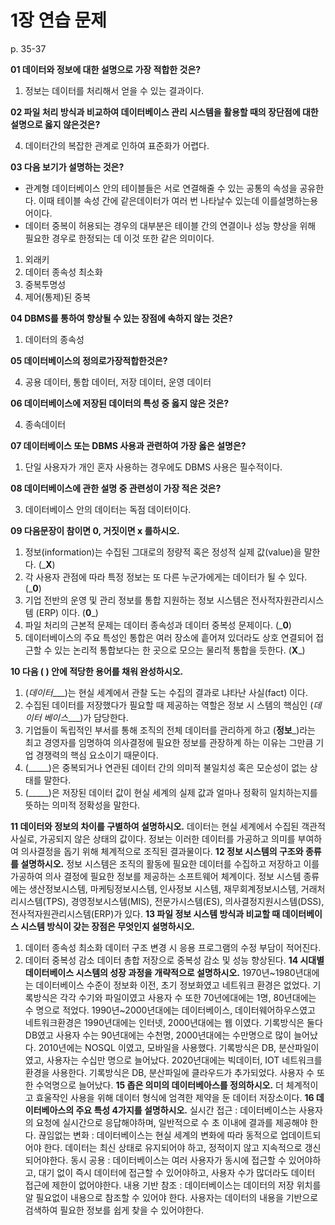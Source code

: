 # 1장 연습 문제

p. 35-37

**01 데이터와 정보에 대한 설명으로 가장 적합한 것은?**

1. 정보는 데이터를 처리해서 얻을 수 있는 결과이다.


**02 파일 처리 방식과 비교하여 데이터베이스 관리 시스템을 활용할 때의 장단점에 대한 설명으로 옳지 않은것은?**


4. 데이터간의 복잡한 관계로 인하여 표준화가 어렵다.

**03 다음 보기가 설명하는 것은?**

- 관계형 데이터베이스 안의 테이블들은 서로 연결해줄 수 있는 공통의 속성을 공유한다. 이때 테이블 속성 간에 같은데이터가 여러 번 나타날수 있는데 이를설명하는용어이다.
- 데이터 중복이 허용되는 경우의 대부분은 테이블 간의 연결이나 성능 향상을 위해 필요한 경우로 한정되는 데 이것 또한 같은 의미이다.

1. 외래키
2. 데이터 종속성 최소화
3. 중복투명성
4. 제어(통제)된 중복

**04 DBMS를 통하여 향상될 수 있는 장점에 속하지 않는 것은?**

1. 데이터의 종속성


**05 데이터베이스의 정의로가장적합한것은?**


4. 공용 데이터, 통합 데이터, 저장 데이터, 운영 데이터

**06 데이터베이스에 저장된 데이터의 특성 중 옳지 않은 것은?**


4. 종속데이터

**07 데이터베이스 또는 DBMS 사용과 관련하여 가장 옳은 설명은?**

1. 단일 사용자가 개인 혼자 사용하는 경우에도 DBMS 사용은 필수적이다.


**08 데이터베이스에 관한 설명 중 관련성이 가장 적은 것은?**


3. 데이터베이스 안의 데이터는 독점 데이터이다.


**09 다음문장이 참이면 0, 거짓이면 x 를하시오.**

1. 정보(information)는 수집된 그대로의 정량적 혹은 정성적 실제 값(value)을 말한다. (___X__)
2. 각 사용자 관점에 따라 특정 정보는 또 다른 누군가에게는 데이터가 될 수 있다. (___0__)
3. 기업 전반의 운영 및 관리 정보를 통합 지원하는 정보 시스템은 전사적자원관리시스템 (ERP) 이다. (__0___)
4. 파일 처리의 근본적 문제는 데이터 종속성과 데이터 중복성 문제이다. (___0__)
5. 데이터베이스의 주요 특성인 통합은 여러 장소에 흩어져 있더라도 상호 연결되어 접근할 수 있는 논리적 통합보다는 한 곳으로 모으는 물리적 통합을 듯한다. (__X___)

**10 다음 ( ) 안에 적당한 용어를 채워 완성하시오.**

1. (_데이터____)는 현실 세계에서 관찰 도는 수집의 결과로 냐타난 사실(fact) 이다.
2. 수집된 데이터를 저장했다가 필요할 때 제공하는 역할은 정보 시 스템의 핵심인 (_데이터 베이스____)가 담당한다.
3. 기업들이 독립적인 부서를 통해 조직의 전체 데이터를 관리하게 하고 (__정보___)라는 최고 경영자를 임명하여 의사결정에 필요한 정보를 관장하계 하는 이유는 그만큼 기업 경쟁력의 핵심 요소이기 때문이다.
4. (_____)은 중복되거나 연관된 데이터 간의 의미적 불일치성 혹은 모순성이 없는 상태를 말한다.
5. (_____)은 저장된 데이터 값이 현실 세계의 실제 값과 얼마나 정확히 일치하는지를 뜻하는 의미적 정확성을 말한다.

**11 데이터와 정보의 차이를 구별하여 설명하시오.**
데이터는 현실 세계에서 수집된 객관적 사실로, 가공되지 않은 상태의 값이다. 정보는 이러한 데이터를 가공하고 의미를 부여하여 의사결정을 돕기 위해 체계적으로 조직된 결과물이다. 
**12 정보 시스템의 구조와 종류를 설명하시오.**
정보 시스템은 조직의 활동에 필요한 데이터를 수집하고 저장하고 이를 가공하여 의사 결정에 필요한 정보를 제공하는 소프트웨어 체계이다. 
정보 시스템 종류에는 생산정보시스템, 마케팅정보시스템, 인사정보 시스템, 재무회계정보시스템, 거래처리시스템(TPS), 경영정보시스템(MIS), 전문가시스템(ES), 의사결정지원시스템(DSS), 전사적자원관리시스템(ERP)가 있다.
**13 파일 정보 시스템 방식과 비교할 때 데이터베이스 시스템 방식이 갖는 장점은 무엇인지 설명하시오.**
1. 데이터 종속성 최소화
   데이터 구조 변경 시 응용 프로그램의 수정 부담이 적어진다.
2. 데이터 중복성 감소
   데이터 총합 저장으로 중복성 감소 및 성능 향상된다.
**14 시대별 데이터베이스 시스템의 성장 과정을 개략적으로 설명하시오.**
1970년~1980년대에는 데이터베이스 수준이 정보화 이전, 초기 정보화였고 네트워크 환경은 없었다. 기록방식은 각각 수기와 파일이였고 사용자 수 또한 70년에대에는 1명, 80년대에는 수 명으로 적었다.
1990년~2000년대에는 데이터베이스, 데이터웨어하우스였고 네트워크환경은 1990년대에는 인터넷, 2000년대에는 웹 이였다. 기록방식은 둘다 DB였고 사용자 수는 90년대에는 수천명, 2000년대에는 수만명으로 많이 늘어났다.
2010년에는 NOSQL 이였고, 모바일을 사용했다. 기록방식은 DB, 분산파일이였고, 사용자는 수십만 명으로 늘어났다. 2020년대에는 빅데이터, IOT 네트워크를 환경을 사용한다. 기록방식은 DB, 분산파일에 클라우드가 추가되었다. 사용자 수 또한 수억명으로 늘어났다.
**15 좁은 의미의 데이터베아스를 정의하시오.**
더 체계적이고 효울작인 사용을 위해 데이터 형식에 엄격한 제약을 둔 데이터 저장소이다.
**16 데이터베아스의 주요 특성 4가지를 설명하시오.**
실시간 접근 : 데이터베이스는 사용자의 요청에 실시간으로 응답해야하며, 일반적으로 수 초 이내에 결과를 제공해야 한다.
끊임없는 변화 : 데이터베이스는 현실 세계의 변화에 따라 동적으로 업데이트되어야 한다. 데이터는 최신 상태로 유지되어야 하고, 정적이지 않고 지속적으로 갱신되어야한다.
동시 공용 : 데이터베이스는 여러 사용자가 동시에 접근할 수 있어야하고, 대기 없이 즉시 데이터에 접근할 수 있어야하고, 사용자 수가 많더라도 데이터 접근에 제한이 없어야한다.
내용 기반 참조 : 데이터베이스는 데이터의 저장 위치를 알 필요없이 내용으로 참조할 수 있어야 한다. 사용자는 데이터의 내용을 기반으로 검색하여 필요한 정보를 쉽게 찾을 수 있어야한다.
